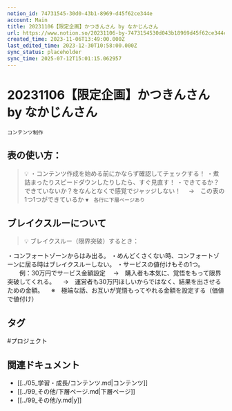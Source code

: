 ```yaml
---
notion_id: 74731545-30d0-43b1-8969-d45f62ce344e
account: Main
title: 20231106【限定企画】かつきんさん by なかじんさん
url: https://www.notion.so/20231106-by-7473154530d043b18969d45f62ce344e
created_time: 2023-11-06T13:49:00.000Z
last_edited_time: 2023-12-30T10:58:00.000Z
sync_status: placeholder
sync_time: 2025-07-12T15:01:15.062957
---
```

# 20231106【限定企画】かつきんさん by なかじんさん

`コンテンツ制作`
## 表の使い方：
> 💡 ・コンテンツ作成を始める前にかならず確認してチェックする！
・煮詰まったりスピードダウンしたりしたら、すぐ見直す！
・できてるか？できていないか？をなんとなくで感覚でジャッジしない！
　→　この表の1つ1つができているか
`▼　各行に下層ページあり`
## ブレイクスルーについて
> 💡 ブレイクスルー（限界突破）するとき：

・コンフォートゾーンからはみ出る。
・めんどくさくない時、コンフォートゾーンに居る時はブレイクスルーしない。
・サービスの値付けもその1つ。
　　例：30万円でサービス金額設定
　→　購入者も本気に、覚悟をもって限界突破してくれる。
　→　運営者も30万円ほしいからではなく、結果を出させるための金額。
　※　極端な話、お互いが覚悟もってやれる金額を設定する（価値で値付け）

## タグ

#プロジェクト 

## 関連ドキュメント

- [[../05_学習・成長/コンテンツ.md|コンテンツ]]
- [[../99_その他/下層ページ.md|下層ページ]]
- [[../99_その他/y.md|y]]
